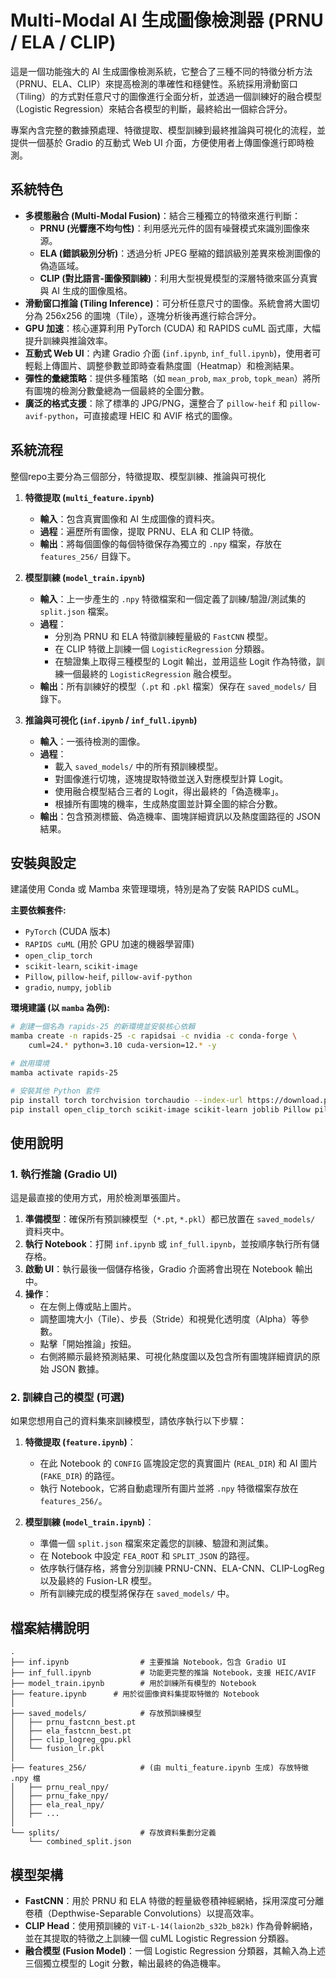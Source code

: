# Multi-Modal AI 生成圖像檢測器 (PRNU / ELA / CLIP)

這是一個功能強大的 AI 生成圖像檢測系統，它整合了三種不同的特徵分析方法（PRNU、ELA、CLIP）來提高檢測的準確性和穩健性。系統採用滑動窗口（Tiling）的方式對任意尺寸的圖像進行全面分析，並透過一個訓練好的融合模型（Logistic Regression）來結合各模型的判斷，最終給出一個綜合評分。

專案內含完整的數據預處理、特徵提取、模型訓練到最終推論與可視化的流程，並提供一個基於 Gradio 的互動式 Web UI 介面，方便使用者上傳圖像進行即時檢測。

## 系統特色

  * **多模態融合 (Multi-Modal Fusion)**：結合三種獨立的特徵來進行判斷：
      * **PRNU (光響應不均勻性)**：利用感光元件的固有噪聲模式來識別圖像來源。
      * **ELA (錯誤級別分析)**：透過分析 JPEG 壓縮的錯誤級別差異來檢測圖像的偽造區域。
      * **CLIP (對比語言-圖像預訓練)**：利用大型視覺模型的深層特徵來區分真實與 AI 生成的圖像風格。
  * **滑動窗口推論 (Tiling Inference)**：可分析任意尺寸的圖像。系統會將大圖切分為 256x256 的圖塊（Tile），逐塊分析後再進行綜合評分。
  * **GPU 加速**：核心運算利用 PyTorch (CUDA) 和 RAPIDS cuML 函式庫，大幅提升訓練與推論效率。
  * **互動式 Web UI**：內建 Gradio 介面 (`inf.ipynb`, `inf_full.ipynb`)，使用者可輕鬆上傳圖片、調整參數並即時查看熱度圖（Heatmap）和檢測結果。
  * **彈性的彙總策略**：提供多種策略（如 `mean_prob`, `max_prob`, `topk_mean`）將所有圖塊的檢測分數彙總為一個最終的全圖分數。
  * **廣泛的格式支援**：除了標準的 JPG/PNG，還整合了 `pillow-heif` 和 `pillow-avif-python`，可直接處理 HEIC 和 AVIF 格式的圖像。

## 系統流程

整個repo主要分為三個部分，特徵提取、模型訓練、推論與可視化

1.  **特徵提取 (`multi_feature.ipynb`)**

      * **輸入**：包含真實圖像和 AI 生成圖像的資料夾。
      * **過程**：遍歷所有圖像，提取 PRNU、ELA 和 CLIP 特徵。
      * **輸出**：將每個圖像的每個特徵保存為獨立的 `.npy` 檔案，存放在 `features_256/` 目錄下。

2.  **模型訓練 (`model_train.ipynb`)**

      * **輸入**：上一步產生的 `.npy` 特徵檔案和一個定義了訓練/驗證/測試集的 `split.json` 檔案。
      * **過程**：
          * 分別為 PRNU 和 ELA 特徵訓練輕量級的 `FastCNN` 模型。
          * 在 CLIP 特徵上訓練一個 `LogisticRegression` 分類器。
          * 在驗證集上取得三種模型的 Logit 輸出，並用這些 Logit 作為特徵，訓練一個最終的 `LogisticRegression` 融合模型。
      * **輸出**：所有訓練好的模型（`.pt` 和 `.pkl` 檔案）保存在 `saved_models/` 目錄下。

3.  **推論與可視化 (`inf.ipynb` / `inf_full.ipynb`)**

      * **輸入**：一張待檢測的圖像。
      * **過程**：
          * 載入 `saved_models/` 中的所有預訓練模型。
          * 對圖像進行切塊，逐塊提取特徵並送入對應模型計算 Logit。
          * 使用融合模型結合三者的 Logit，得出最終的「偽造機率」。
          * 根據所有圖塊的機率，生成熱度圖並計算全圖的綜合分數。
      * **輸出**：包含預測標籤、偽造機率、圖塊詳細資訊以及熱度圖路徑的 JSON 結果。

## 安裝與設定

建議使用 Conda 或 Mamba 來管理環境，特別是為了安裝 RAPIDS cuML。

**主要依賴套件:**

  * `PyTorch` (CUDA 版本)
  * `RAPIDS cuML` (用於 GPU 加速的機器學習庫)
  * `open_clip_torch`
  * `scikit-learn`, `scikit-image`
  * `Pillow`, `pillow-heif`, `pillow-avif-python`
  * `gradio`, `numpy`, `joblib`

**環境建議 (以 `mamba` 為例):**

```bash
# 創建一個名為 rapids-25 的新環境並安裝核心依賴
mamba create -n rapids-25 -c rapidsai -c nvidia -c conda-forge \
    cuml=24.* python=3.10 cuda-version=12.* -y

# 啟用環境
mamba activate rapids-25

# 安裝其他 Python 套件
pip install torch torchvision torchaudio --index-url https://download.pytorch.org/whl/cu121
pip install open_clip_torch scikit-image scikit-learn joblib Pillow pillow-heif pillow-avif-python gradio
```

## 使用說明

### 1\. 執行推論 (Gradio UI)

這是最直接的使用方式，用於檢測單張圖片。

1.  **準備模型**：確保所有預訓練模型（`*.pt`, `*.pkl`）都已放置在 `saved_models/` 資料夾中。
2.  **執行 Notebook**：打開 `inf.ipynb` 或 `inf_full.ipynb`，並按順序執行所有儲存格。
3.  **啟動 UI**：執行最後一個儲存格後，Gradio 介面將會出現在 Notebook 輸出中。
4.  **操作**：
      * 在左側上傳或貼上圖片。
      * 調整圖塊大小（Tile）、步長（Stride）和視覺化透明度（Alpha）等參數。
      * 點擊「開始推論」按鈕。
      * 右側將顯示最終預測結果、可視化熱度圖以及包含所有圖塊詳細資訊的原始 JSON 數據。

### 2\. 訓練自己的模型 (可選)

如果您想用自己的資料集來訓練模型，請依序執行以下步驟：

1.  **特徵提取 (`feature.ipynb`)**：

      * 在此 Notebook 的 `CONFIG` 區塊設定您的真實圖片 (`REAL_DIR`) 和 AI 圖片 (`FAKE_DIR`) 的路徑。
      * 執行 Notebook，它將自動處理所有圖片並將 `.npy` 特徵檔案存放在 `features_256/`。

2.  **模型訓練 (`model_train.ipynb`)**：

      * 準備一個 `split.json` 檔案來定義您的訓練、驗證和測試集。
      * 在 Notebook 中設定 `FEA_ROOT` 和 `SPLIT_JSON` 的路徑。
      * 依序執行儲存格，將會分別訓練 PRNU-CNN、ELA-CNN、CLIP-LogReg 以及最終的 Fusion-LR 模型。
      * 所有訓練完成的模型將保存在 `saved_models/` 中。

## 檔案結構說明

```
.
├── inf.ipynb                # 主要推論 Notebook，包含 Gradio UI
├── inf_full.ipynb           # 功能更完整的推論 Notebook，支援 HEIC/AVIF
├── model_train.ipynb        # 用於訓練所有模型的 Notebook
├── feature.ipynb      # 用於從圖像資料集提取特徵的 Notebook
│
├── saved_models/            # 存放預訓練模型
│   ├── prnu_fastcnn_best.pt
│   ├── ela_fastcnn_best.pt
│   ├── clip_logreg_gpu.pkl
│   └── fusion_lr.pkl
│
├── features_256/            # (由 multi_feature.ipynb 生成) 存放特徵 .npy 檔
│   ├── prnu_real_npy/
│   ├── prnu_fake_npy/
│   ├── ela_real_npy/
│   ├── ...
│
└── splits/                  # 存放資料集劃分定義
    └── combined_split.json
```

## 模型架構

  * **FastCNN**：用於 PRNU 和 ELA 特徵的輕量級卷積神經網絡，採用深度可分離卷積（Depthwise-Separable Convolutions）以提高效率。
  * **CLIP Head**：使用預訓練的 `ViT-L-14(laion2b_s32b_b82k)` 作為骨幹網絡，並在其提取的特徵之上訓練一個 cuML Logistic Regression 分類器。
  * **融合模型 (Fusion Model)**：一個 Logistic Regression 分類器，其輸入為上述三個獨立模型的 Logit 分數，輸出最終的偽造機率。